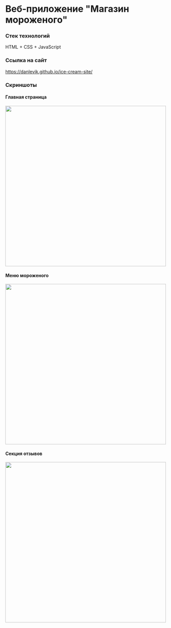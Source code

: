 # Веб-приложение "Магазин мороженого"
### Стек технологий
HTML + CSS + JavaScript

###  Ссылка на сайт
https://danlevik.github.io/ice-cream-site/

### Скриншоты
#### Главная страница
<img src="https://user-images.githubusercontent.com/48726115/218313786-3fd0bb36-11fb-46c0-8913-b1894665f619.png"  width="500">

#### Меню мороженого
<img src="https://user-images.githubusercontent.com/48726115/218313843-37a07a8a-0327-4c91-931c-c2252f514a1a.png"  width="500">

#### Секция отзывов
<img src="https://user-images.githubusercontent.com/48726115/218313901-4adba94b-53d9-4c85-8a9b-5ca757c126bf.png"  width="500">
